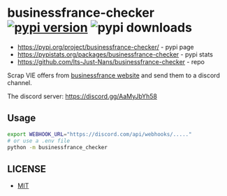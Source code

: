 # businessfrance-checker [![pypi version](https://img.shields.io/pypi/v/businessfrance-checker)](https://pypi.org/project/businessfrance-checker/) ![pypi downloads](https://img.shields.io/pypi/dm/businessfrance-checker)

- <https://pypi.org/project/businessfrance-checker/> - pypi page
- <https://pypistats.org/packages/businessfrance-checker> - pypi stats
- <https://github.com/Its-Just-Nans/businessfrance-checker> - repo

Scrap VIE offers from [businessfrance website](https://mon-vie-via.businessfrance.fr/) and send them to a discord channel.

The discord server: <https://discord.gg/AaMyJbYh58>

## Usage

```sh
export WEBHOOK_URL="https://discord.com/api/webhooks/....."
# or use a .env file
python -m businessfrance_checker
```

## LICENSE

- [MIT](LICENSE)

